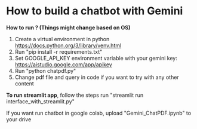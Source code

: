 # How to build a chatbot with Gemini

**How to run ? (Things might change based on OS)**
1. Create a virtual environment in python https://docs.python.org/3/library/venv.html
2. Run "pip install -r requirements.txt"
3. Set GOOGLE_API_KEY environment variable with your gemini key: https://aistudio.google.com/app/apikey
4. Run "python chatpdf.py"
5. Change pdf file and query in code if you want to try with any other content

**To run streamlit app**, follow the steps run "streamlit run interface_with_streamlit.py"

If you want run chatbot in google colab, upload "Gemini_ChatPDF.ipynb" to your drive
